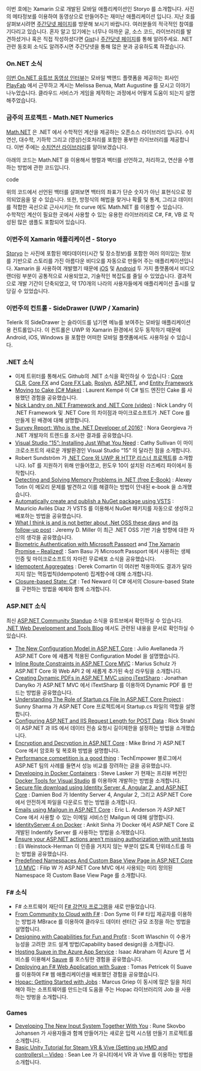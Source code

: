 이번 호에는 Xamarin 으로 개발된 모바일 애플리케이션인 Storyo 를 소개합니다. 사진의 메타정보를 이용하여 동영상으로 만들어주는 재미난 애플리케이션 입니다. 지난 호를 살펴보시려면 [주간닷넷 페이지](https://www.facebook.com/jugan.net/)를 방문해 보시기 바랍니다. 여러분들의 적극적인 참여를 기다리고 있습니다. 혼자 알고 있기에는 너무나 아까운 글, 소스 코드, 라이브러리를 발견하셨거나 혹은 직접 작성하셨다면 [Gist](https://gist.github.com/options/e9fc443b8c882157fe4a)나 [주간닷넷 페이지](https://www.facebook.com/jugan.net/)를 통해 알려주세요. .NET 관련 동호회 소식도 알려주시면 주간닷넷을 통해 많은 분과 공유하도록 하겠습니다.

### On.NET 소식
[이번 On.NET 유튜브 동영상 인터뷰](https://www.youtube.com/watch?v=hDDd_Pjtbx8)는 모바일 백앤드 플랫폼을 제공하는 회사인 [PlayFab](https://playfab.com/) 에서 근무하고 계시는 Melissa Benua, Matt Augustine 를 모시고 이야기 나누었습니다. 클라우드 서비스가 게임을 제작하는 과정에서 어떻게 도움이 되는지 설명해주었습니다.   

### 금주의 프로젝트 - Math.NET Numerics
[Math.NET](http://www.mathdotnet.com/) 은 .NET 에서 수학적인 계산을 제공하는 오픈소스 라이브러리 입니다. 수치연산, 대수학, 기하학 그리고 (영상)신호처리를 포함한 풍부한 라이브러리를 제공합니다. 이번 주에는 [수치연산 라이브러리](http://numerics.mathdotnet.com/)를 알아보겠습니다.

아래의 코드는 Math.NET 을 이용해서 행렬과 벡터를 선언하고, 처리하고, 연산을 수행하는 방법에 관한 코드입니다.   

code

위의 코드에서 선언된 백터를 살펴보면 백터의 좌표가 단순 숫자가 아닌 표현식으로 정의되었음을 알 수 있습니다.
또한, 방정식의 해법을 찾거나 확률 및 통계, 그리고 데이터를 적합한 곡선으로 근사시키는 fit curve 에도 Math.NET 를 이용할 수 있습니다.  
수학적인 계산이 필요한 곳에서 사용할 수 있는 유용한 라이브러리로 C#, F#, VB 로 작성된 많은 샘플도 포함되어 있습니다. 

### 이번주의 Xamarin 애플리케이션 - Storyo
[Storyo](http://www.storyoapp.com/) 는 사진에 포함된 메타데이터(시간 및 장소정보)를 포함한 여러 의미있는 정보를 기반으로 스토리를 가진 아름다운 비디오를 자동으로 만들어 주는 애플리케이션입니다. Xamarin 을 사용하여 개발했기 때문에 [iOS](https://itunes.apple.com/pt/app/storyo/id891398402?l=en&mt=8) 및 [Android](https://play.google.com/store/apps/details?id=com.StoryMatik.Storyo&hl=en) 두 가지 플랫폼에서 비디오 랜더링 부분이 공통적으로 사용되었고, 기술적인 복잡도를 줄일 수 있었습니다. 결과적으로 개발 기간이 단축되었고, 약 170개의 나라의 사용자들에게 애플리케이션 출시를 앞당길 수 있었습니다. 

### 이번주의 컨트롤 - SideDrawer (UWP / Xamarin)
Telerik 의 SideDrawer 는 슬라이드를 넘기면 메뉴를 보여주는 모바일 애플리케이션용 컨트롤입니다. 이 컨트롤은 UWP 와 Xamarin 환경에서 모두 동작하기 때문에 Android, iOS, Windows 을 포함한 어떠한 모바일 플랫폼에서도 사용하실 수 있습니다. 

### .NET 소식
* 이제 트위터를 통해서도 Github의 .NET 소식을 확인하실 수 있습니다 : [Core CLR](https://twitter.com/coreclrissues), [Core FX](https://twitter.com/corefxissues) and [Core FX Lab](https://twitter.com/corefxlabissues), [Roslyn](https://twitter.com/roslynissues), [ASP.NET](https://twitter.com/aspnetissues), and [Entity Framework](https://twitter.com/efissues)
* [Moving to Cake (C# Make)](http://laurentkempe.com/2016/04/05/Moving-to-Cake-CSharp-Make/) : Laurent Kempé  이 C# 빌드 엔진인 Cake 를 사용했던 경험을 공유했습니다.
* [Nick Landry on .NET Framework and .NET Core (video)](https://channel9.msdn.com/Blogs/Technology-and-Friends/tf420) : Nick Landry 이 .NET Framework 및 .NET Core 의 차이점과 마이크로소프트가 .NET Core 를 만들게 된 배경에 대해 설명합니다.  
* [Survey Report: Who is the .NET Developer of 2016?](http://www.telerik.com/blogs/survey-report-the-dotnet-developer-of-2016) : Nora Georgieva 가 .NET 개발자의 트렌드를 조사한 결과를 공유했습니다. 
* [Visual Studio “15”: Installing Just What You Need](https://blogs.msdn.microsoft.com/visualstudio/2016/04/05/visual-studio-15-installing-just-what-you-need/) : Cathy Sullivan 이 마이크로소프트의 새로운 개발환경인 Visual Studio “15” 의 달라진 점을 소개합니다. 
* Robert Sundström 가 [.NET Core 와 UWP 용 HTTP 리스너 프로젝트](https://github.com/robertsundstrom/HttpListener)를 소개합니다. IoT 를 지원하기 위해 만들어졌고, 윈도우 10이 설치된 라즈베리 파이에서 동작합니다. 
* [Detecting and Solving Memory Problems in .NET (free E-Book)](http://blog.jetbrains.com/dotnet/2016/04/04/detecting-and-solving-memory-problems-in-net-ebook/) : Alexey Totin 이 메모리 문제를 발견하고 이를 해결하는 방법이 안내된 e-book 을 소개했습니다.
* [Automatically create and publish a NuGet package using VSTS](https://technologies.live/2016/04/01/automatically-create-and-publish-a-nuget-package/) : Mauricio Avilés Diaz 가 VSTS 를 이용해서 NuGet 패키지를 자동으로 생성하고 배포하는 방법을 공유했습니다.
* [What I think is and is not better about .Net OSS these days](https://jeremydmiller.com/2016/04/07/what-i-think-is-and-is-not-better-about-net-oss-these-days/) and [its follow-up post](https://jeremydmiller.com/2016/04/11/a-quick-followup-to-my-opinions-on-net-oss/) : Jeremy D. Miller 이 최근 .NET OSS 기반 기술 방향에 대한 자신의 생각을 공유했습니다.
* [Biometric Authentication with Microsoft Passport](http://developer.telerik.com/featured/powering-apps-microsoft-passport/) and [The Xamarin Promise – Realized!](http://developer.telerik.com/featured/xamarin-promise-realized/) : Sam Basu 가 Microsoft Passport 에서 사용하는 생체 인증 및 마이크로소프트의 자마린 무료배포 소식을 공유했습니다. 
* [Idempotent Aggregates](http://codeopinion.com/idempotent-aggregates/) : Derek Comartin 이 여러번 적용하여도 결과가 달라지지 않는 멱등법칙(Idempotent) 집계함수에 대해 소개합니다.
* [Closure-based State: C#](http://blogs.tedneward.com/patterns/ClosureBasedState-CSharp/) : Ted Neward 이 C# 에서의 Closure-based State 를 구현하는 방법을 예제와 함께 소개합니다.

### ASP.NET 소식
최신 [ASP.NET Community Standup](https://www.youtube.com/playlist?list=PL0M0zPgJ3HSftTAAHttA3JQU4vOjXFquF) 소식을 유트브에서 확인하실 수 있습니다. [.NET Web Development and Tools Blog](https://blogs.msdn.microsoft.com/webdev/tag/communitystandup/) 에서도 관련된 내용을 문서로 확인하실 수 있습니다. 
* [The New Configuration Model in ASP.NET Core](http://developer.telerik.com/featured/new-configuration-model-asp-net-core/) : Julio Avellaneda 가 ASP.NET Core 에 새롭게 적용된 Configuration Model 을 설명했습니다. 
* [Inline Route Constraints in ASP.NET Core MVC](https://blog.mariusschulz.com/2016/03/31/inline-route-constraints-in-asp-net-core-mvc) : Marius Schulz 가 ASP.NET Core 와 Web API 2 에 새롭게 추가된 속성 라우팅을 소개합니다. 
* [Creating Dynamic PDFs in ASP.NET MVC using iTextSharp](http://www.danylkoweb.com/Blog/creating-dynamic-pdfs-in-aspnet-mvc-using-itextsharp-EV) : Jonathan Danylko 가 ASP.NET MVC 에서 iTextSharp 를 이용하여 Dynamic PDF 를 만드는 방법을 공유했습니다. 
* [Understanding The Role of Startup.cs File In ASP.NET Core Project](http://www.c-sharpcorner.com/article/understanding-the-role-of-startup-cs-file-in-Asp-Net-core/) : Sunny Sharma 가 ASP.NET Core 프로젝트에서 Startup.cs 파일의 역할을 설명합니다. 
* [Configuring ASP.NET and IIS Request Length for POST Data](http://weblog.west-wind.com/posts/2016/Apr/06/Configuring-ASPNET-and-IIS-Request-Length-for-POST-Data) : Rick Strahl 이 ASP.NET 과 IIS 에서 데이터 전송 요청시 길이제한을 설정하는 방법을 소개했습니다.   
* [Encryption and Decryption in ASP.NET Core](http://www.mikesdotnetting.com/article/295/encryption-and-decryption-in-asp-net-core) : Mike Brind 가 ASP.NET Core 에서 암호화 및 복호화 방법을 설명합니다. 
* [Performance competition is a good thing](https://www.techempower.com/blog/2016/02/24/performance-competition-is-a-good-thing/) : TechEmpower 블로그에서 ASP.NET 팀의 사례를 들면서 성능 비교를 장려하는 글을 공유했습니다. 
* [Developing in Docker Containers](https://blogs.msdn.microsoft.com/stevelasker/2016/02/18/f5-developing-in-docker-containers-version-0-10-of-docker-tools-for-visual-studio/) : Steve Lasker 가 현재는 프리뷰 버전인 [Docker Tools for Visual Studio](https://visualstudiogallery.msdn.microsoft.com/0f5b2caa-ea00-41c8-b8a2-058c7da0b3e4) 를 이용하여 개발하는 방법을 소개합니다. 
* [Secure file download using Identity Server 4, Angular 2, and ASP.NET Core](http://damienbod.com/2016/03/14/secure-file-download-using-identityserver4-angular2-and-asp-net-core/) : Damien Bod 가 Identity Server 4, Angular 2, 그리고 ASP.NET Core 에서 안전하게 파일을 다운로드 받는 방법을 소개합니다. 
* [Emails using Mailgun in ASP.NET Core](http://www.elanderson.net/2016/02/emails-using-mailgun-in-asp-net-core/) : Eric L. Anderson 가 ASP.NET Core 에서 사용할 수 있는 이메일 서비스인 Mailgun 에 대해 설명합니다. 
* [IdentityServer 4 on Docker](https://ankitbko.github.io/2016/03/IdentityServer4-on-Docker/) : Ankit Sinha 가 Docker 에서 ASP.NET Core 로 개발된 Indentify Server 를 사용하는 방법을 소개했습니다. 
* [Ensure your ASP.NET actions aren’t missing authorization with unit tests](http://blogs.lessthandot.com/index.php/webdev/asp-net-ensure-your-actions-arent-missing-authorization-with-unit-tests/) : Eli Weinstock-Herman 이 인증을 거치지 않는 부분이 없도록 단위테스트를 하는 방법을 공유했습니다. 
* [Predefined Namespaces And Custom Base View Page in ASP.NET Core 1.0 MVC](http://www.strathweb.com/2016/04/predefined-namespaces-and-custom-base-view-page-in-asp-net-core-1-0-mvc/) : Filip W 가 ASP.NET Core MVC 에서 사용되는 미리 정의된 Namespace 와 Custom Base View Page 를 소개합니다.   

### F# 소식
* F# 소프트웨어 재단이 [F# 강연자 프로그램](http://foundation.fsharp.org/speakers_program_launch)을 새로 만들었습니다. 
* [From Community to Cloud with F#](https://vimeo.com/162061772?ref=tw-share) : Don Syme 이 F# 타입 제공자를 이용하는 방법과 MBrace 를 이용하여 클라우드 데이터 센터간 규모 조정을 하는 방법을 설명합니다. 
* [Designing with Capabilities for Fun and Profit](https://vimeo.com/162209391) : Scott Wlaschin 이 수용가능성을 고려한 코드 설계 방법(Capability based design)을 소개합니다.  
* [Hosting Suave in the Azure App Service](https://cockneycoder.wordpress.com/2016/04/08/hosting-suave-in-the-azure-app-service/) : Isaac Abraham 이 Azure 앱 서비스를 이용해서 [Sauve](https://suave.io/) 를 호스팅한 경험을 공유했습니다. 
* [Deploying an F# Web Application with Suave](https://www.youtube.com/watch?v=JgAY7BVzUD8) : Tomas Petricek 이 Suave 를 이용하여 F# 웹 애플리케이션을 배포했던 경험을 공유했습니다. 
* [Hopac: Getting Started with Jobs](https://neoeinstein.github.io/blog/2016/04-08-hopac-getting-started-with-jobs/index.html) : Marcus Griep 이 동시에 많은 일을 처리해야 하는 소프트웨어를 만드는데 도움을 주는 Hopac 라이브러리의 Job 을 사용하는 방벙을 소개합니다. 

### Games
* [Developing The New Input System Together With You](http://blogs.unity3d.com/2016/04/12/developing-the-new-input-system-together-with-you/) : Rune Skovbo Johansen 가 사용자들과 함께 만들어가는 새로운 입력 시스템 만들기 프로젝트를 소개합니다. 
* [Basic Unity Tutorial for Steam VR & Vive (Setting up HMD and controllers) – Video](https://www.youtube.com/watch?v=LZTctk19sx8) : Sean Lee 가 유니티에서 VR 과 Vive 를 이용하는 방법을 소개합니다. 

